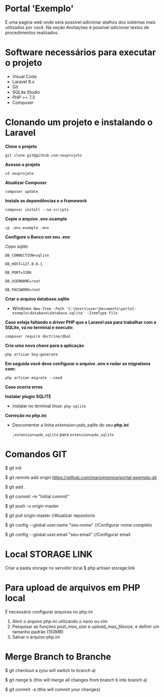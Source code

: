 # Portal 'Exemplo'
É uma pagina web onde será possível adicionar atalhos dos sistemas mais utilizados por você. Na seção Anotações é possível adicionar textos de procedimentos realizados.

# Software necessários para executar o projeto
- Visual Code
- Laravel 8.x
- Git
- SQLite Studio
- PHP >= 7.3
- Composer

# Clonando um projeto e instalando o Laravel

**Clone o projeto**

`git clone git@github.com:seuprojeto`

**Acesse o projeto**

`cd seuprojeto`

**Atualizar Composer**

`composer update`

**Instale as dependências e o framework**

`composer install --no-scripts`

**Copie o arquivo .env.example**

`cp .env.example .env`

**Configure o Banco em seu .env**

*Caso sqlite:*

`DB_CONNECTION=sqlite`

`DB_HOST=127.0.0.1`

`DB_PORT=3306`

`DB_USERNAME=root`

`DB_PASSWORD=root`

**Criar o arquivo database.sqlite**
- Windows: `New-Item -Path 'C:\Users\user\Documents\portal-exemplo\database\database.sqlite' -ItemType File`

**Caso esteja faltando o driver PHP que o Laravel usa para trabalhar com o SQLite, vá no terminal e execute:**

`composer require doctrine/dbal`

**Crie uma nova chave para a aplicação**

`php artisan key:generate`

**Em seguida você deve configurar o arquivo .env e rodar as migrations com:**

`php artisan migrate --seed`

**Caso ocorra erros**

**Instalar plugin SQLITE**

*  instalar no terminal linux: `php-sqlite`

**Correção no php.ini**

*  Descomentar a linha *extension=pdo_sqlite* do seu **php.ini**

     `;extension=pdo_sqlite` para `extension=pdo_sqlite`





# Comandos GIT

$ git init

$ git remote add origin https://github.com/mariojrponce/portal-exemplo.git

$ git add .

$ git commit -m "Initial commit"

$ git push -u origin master

$ git pull origin master //Atualizar repositorio

$ git config --global user.name "seu-nome" //Configurar nome completo

$ git config --global user.email "seu-email" //Configurar email

# Local STORAGE LINK
Criar a pasta storage no servidor local
$ php artisan storage:link

# Para upload de arquivos em PHP local

É necessário configurar arquivos no php.ini 
1.  Abrir o arquivo php.ini utilizando o nano ou vim
1.  Pesquisar as funções *post_max_size* e *upload_max_filesize*, e definir um tamanho padrão (150MB)
1.  Salvar o arquivo php.ini

# Merge Branch to Branche

$ git checkout a (you will switch to branch a)

$ git merge b (this will merge all changes from branch b into branch a)

$ git commit -a (this will commit your changes)
